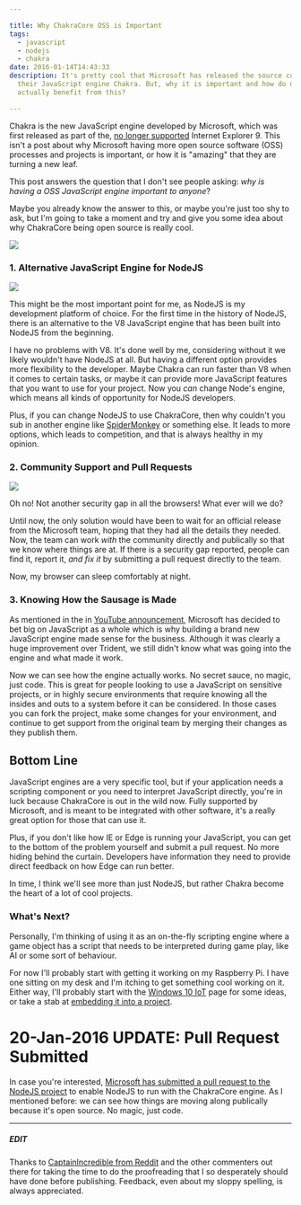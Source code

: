 ```yaml
---

title: Why ChakraCore OSS is Important
tags:
  - javascript
  - nodejs
  - chakra
date: 2016-01-14T14:43:33
description: It's pretty cool that Microsoft has released the source code of
  their JavaScript engine Chakra. But, why it is important and how do developers
  actually benefit from this?

---
```


[1]: github-page.png
[2]: nodejs-logo.png
[3]: pull-request.png

Chakra is the new JavaScript engine developed by Microsoft, which was first released as part of the, [no longer supported](https://www.microsoft.com/en-ca/WindowsForBusiness/End-of-IE-support) Internet Explorer 9. This isn't a post about why Microsoft having more open source software (OSS) processes and projects is important, or how it is "amazing" that they are turning a new leaf.

This post answers the question that I don't see people asking: *why is having a OSS JavaScript engine important to anyone*?

Maybe you already know the answer to this, or maybe you're just too shy to ask, but I'm going to take a moment and try and give you some idea about why ChakraCore being open source is really cool.

![][1]

### 1. Alternative JavaScript Engine for NodeJS

![][2]

This might be the most important point for me, as NodeJS is my development platform of choice. For the first time in the history of NodeJS, there is an alternative to the V8 JavaScript engine that has been built into NodeJS from the beginning.

I have no problems with V8. It's done well by me, considering without it we likely wouldn't have NodeJS at all. But having a different option provides more flexibility to the developer. Maybe Chakra can run faster than V8 when it comes to certain tasks, or maybe it can provide more JavaScript features that you want to use for your project. Now you _can_ change Node's engine, which means all kinds of opportunity for NodeJS developers.

Plus, if you can change NodeJS to use ChakraCore, then why couldn't you sub in another engine like [SpiderMonkey](https://developer.mozilla.org/en-US/docs/Mozilla/Projects/SpiderMonkey) or something else. It leads to more options, which leads to competition, and that is always healthy in my opinion.

### 2. Community Support and Pull Requests

![][3]

Oh no! Not another security gap in all the browsers! What ever will we do?

Until now, the only solution would have been to wait for an official release from the Microsoft team, hoping that they had all the details they needed. Now, the team can work _with_ the community directly and publically so that we know where things are at. If there is a security gap reported, people can find it, report it, *and fix it* by submitting a pull request directly to the team. 

Now, my browser can sleep comfortably at night.

### 3. Knowing How the Sausage is Made
As mentioned in the in [YouTube announcement](https://youtu.be/1bfDB3YPHFI), Microsoft has decided to bet big on JavaScript as a whole which is why building a brand new JavaScript engine made sense for the business. Although it was clearly a huge improvement over Trident, we still didn't know what was going into the engine and what made it work.

Now we can see how the engine actually works. No secret sauce, no magic, just code. This is great for people looking to use a JavaScript on sensitive projects, or in highly secure environments that require knowing all the insides and outs to a system before it can be considered. In those cases you can fork the project, make some changes for your environment, and continue to get support from the original team by merging their changes as they publish them.

## Bottom Line
JavaScript engines are a very specific tool, but if your application needs a scripting component or you need to interpret JavaScript directly, you're in luck because ChakraCore is out in the wild now. Fully supported by Microsoft, and is meant to be integrated with other software, it's a really great option for those that can use it.

Plus, if you don't like how IE or Edge is running your JavaScript, you can get to the bottom of the problem yourself and submit a pull request. No more hiding behind the curtain. Developers have information they need to provide direct feedback on how Edge can run better. 

In time, I think we'll see more than just NodeJS, but rather Chakra become the heart of a lot of cool projects. 

### What's Next?
Personally, I'm thinking of using it as an on-the-fly scripting engine where a game object has a script that needs to be interpreted during game play, like AI or some sort of behaviour. 

For now I'll probably start with getting it working on my Raspberry Pi. I have one sitting on my desk and I'm itching to get something cool working on it. Either way, I'll probably start with the [Windows 10 IoT](https://dev.windows.com/en-us/iot) page for some ideas, or take a stab at [embedding it into a project](https://github.com/Microsoft/ChakraCore/wiki/Embedding-ChakraCore).

# 20-Jan-2016 UPDATE: Pull Request Submitted
In case you're interested, [Microsoft has submitted a pull request to the NodeJS project](https://github.com/nodejs/node/pull/4765) to enable NodeJS to run with the ChakraCore engine. As I mentioned before: we can see how things are moving along publically because it's open source. No magic, just code.

----
##### EDIT
Thanks to [CaptainIncredible from Reddit](https://www.reddit.com/r/webdev/comments/41q8h2/why_chakracore_oss_is_important/) and the other commenters out there for taking the time to do the proofreading that I so desperately should have done before publishing. Feedback, even about my sloppy spelling, is always appreciated.
